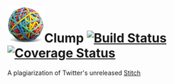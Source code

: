 ![Clump](clump.png)Clump
[![Build Status](https://secure.travis-ci.org/fwbrasil/clump.png)](http://travis-ci.org/fwbrasil/clump)
[![Coverage Status](https://coveralls.io/repos/fwbrasil/clump/badge.png)](https://coveralls.io/r/fwbrasil/clump)
====

A plagiarization of Twitter's unreleased [Stitch](https://www.youtube.com/watch?v=VVpmMfT8aYw)